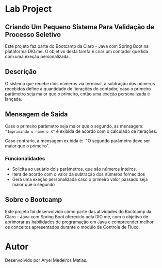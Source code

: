 
# Lab Project
## Criando Um Pequeno Sistema Para Validação de Processo Seletivo
Este projeto faz parte do Bootcamp da Claro - Java com Spring Boot na plataforma DIO.me. O objetivo desta tarefa é criar um contador que lida com uma exeção personalizada.
## Descrição
O sistema que recebe dois números via terminal, a subtração dos números recebidos define a quantidade de iterações do contador, caso o primeiro parâmetro seja maior que o primeiro, então uma exeção personalizada é lançada. 

## Mensagem de Saída
Caso o primeiro parâmetro seja maior que o segundo, as mensagem: `"Imprimindo o número X"` é exibida de acordo com o calculado de iterações.

Caso contrario, a mensagem exibida é: `"O segundo parâmetro deve ser maior que o primeiro". 


### Funcionalidades
* Solicita ao usuário dois parâmetros, que são números inteiros.
* Itera de acordo com o valor da subtração dos números fornecidos
* Gera uma exeção personalizada caso o primeiro valor passado seja maior que o segundo
  
## Sobre o Bootcamp
Este projeto foi desenvolvido como parte das atividades do Bootcamp da Claro - Java com Spring Boot oferecido pela DIO.me, com o objetivo de aprimorar as habilidades de programação em Java e compreender melhor os conceitos apresentados durante o modúlo de Controle de Fluxo.

# Autor
Desenvolvido por Aryel Medeiros Matias.
